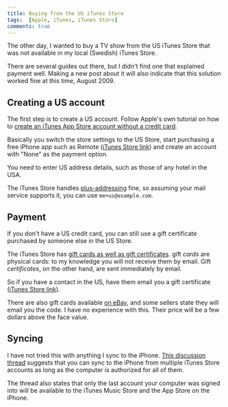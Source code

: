 ```yaml
---
title: Buying from the US iTunes Store
tags:  [Apple, iTunes, iTunes Store]
comments: true
---
```


The other day, I wanted to buy a TV show from the US iTunes Store that was not available in my local (Swedish) iTunes Store.

There are several guides out there, but I didn't find one that explained payment well. Making a new post about it will also indicate that this solution worked fine at this time, August 2009.

## Creating a US account

The first step is to create a US account. Follow Apple's own tutorial on how to [create an iTunes App Store account without a credit card](http://support.apple.com/kb/HT2534).

Basically you switch the store settings to the US Store, start purchasing a free iPhone app such as Remote ([iTunes Store link](http://itunes.apple.com/WebObjects/MZStore.woa/wa/viewSoftware?id=284417350&mt=8)) and create an account with "None" as the payment option.

You need to enter US address details, such as those of any hotel in the USA.

The iTunes Store handles [plus-addressing](http://en.wikipedia.org/wiki/Plus_addressing#Sub-addressing) fine, so assuming your mail service supports it, you can use `me+us@example.com`.

## Payment

If you don't have a US credit card, you can still use a gift certificate purchased by someone else in the US Store.

The iTunes Store has [gift cards as well as gift certificates](http://www.apple.com/itunes/store/gifts.html). gift *cards* are physical cards: to my knowledge you will not receive them by email. Gift *certificates*, on the other hand, are sent immediately by email.

So if you have a contact in the US, have them email you a gift certificate ([iTunes Store link](https://phobos.apple.com/WebObjects/MZFinance.woa/wa/buyLandingPage)).

There are also gift cards available [on eBay](http://shop.ebay.com/?_nkw=us+itunes+gift), and some sellers state they will email you the code. I have no experience with this. Their price will be a few dollars above the face value.

## Syncing

I have not tried this with anything I sync to the iPhone. [This discussion thread](http://discussions.apple.com/thread.jspa?messageID=7851413) suggests that you can sync to the iPhone from multiple iTunes Store accounts as long as the computer is authorized for all of them.

The thread also states that only the last account your computer was signed into will be available to the iTunes Music Store and the App Store on the iPhone.
